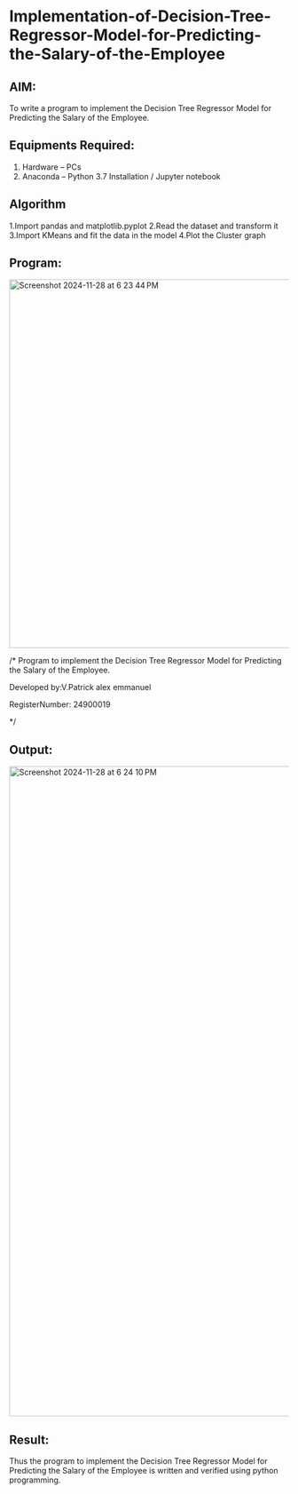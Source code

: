 # Implementation-of-Decision-Tree-Regressor-Model-for-Predicting-the-Salary-of-the-Employee

## AIM:
To write a program to implement the Decision Tree Regressor Model for Predicting the Salary of the Employee.

## Equipments Required:
1. Hardware – PCs
2. Anaconda – Python 3.7 Installation / Jupyter notebook

## Algorithm
  1.Import pandas and matplotlib.pyplot
 2.Read the dataset and transform it
 3.Import KMeans and fit the data in the model
 4.Plot the Cluster graph

## Program:
<img width="664" alt="Screenshot 2024-11-28 at 6 23 44 PM" src="https://github.com/user-attachments/assets/5f8c9d73-1020-4888-8ce5-ff4444d88aff">


/*
Program to implement the Decision Tree Regressor Model for Predicting the Salary of the Employee.

Developed by:V.Patrick alex emmanuel

RegisterNumber: 24900019

*/


## Output:
<img width="1171" alt="Screenshot 2024-11-28 at 6 24 10 PM" src="https://github.com/user-attachments/assets/c6381710-955e-438e-a225-bf8fa35576ed">


## Result:
Thus the program to implement the Decision Tree Regressor Model for Predicting the Salary of the Employee is written and verified using python programming.
